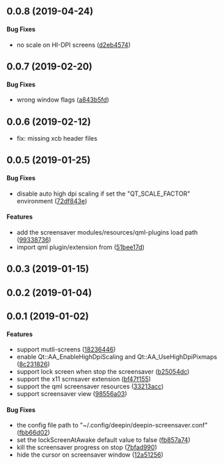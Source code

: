 <a name="0.0.8"></a>
## 0.0.8 (2019-04-24)


#### Bug Fixes

*   no scale on HI-DPI screens ([d2eb4574](https://github.com/linuxdeepin/deepin-screensaver/commit/d2eb4574b9a82189d5df2cfa30caea6b31caf11b))



<a name="0.0.7"></a>
## 0.0.7 (2019-02-20)


#### Bug Fixes

*   wrong window flags ([a843b5fd](https://github.com/linuxdeepin/deepin-screensaver/commit/a843b5fd2487a0bf571136ebefe4681bd1d05fc8))



<a name="0.0.6"></a>
## 0.0.6 (2019-02-12)

*  fix: missing xcb header files

## 0.0.5 (2019-01-25)


#### Bug Fixes

*   disable auto high dpi scaling if set the "QT_SCALE_FACTOR" environment ([72df843e](https://github.com/linuxdeepin/deepin-screensaver/commit/72df843e2f5781ad3dd391120571076566aae835))

#### Features

*   add the screensaver modules/resources/qml-plugins load path ([99338736](https://github.com/linuxdeepin/deepin-screensaver/commit/993387364dda159ec141662290b69cd84447bd94))
*   import qml plugin/extension from ([51bee17d](https://github.com/linuxdeepin/deepin-screensaver/commit/51bee17d3d0fdb6dbfa3794424f8e8f388fb852c))



<a name="0.0.3"></a>
## 0.0.3 (2019-01-15)




<a name="0.0.2"></a>
## 0.0.2 (2019-01-04)




<a name="0.0.1"></a>
## 0.0.1 (2019-01-02)


#### Features

*   support mutli-screens ([18236446](18236446))
*   enable Qt::AA_EnableHighDpiScaling and Qt::AA_UseHighDpiPixmaps ([8c231826](8c231826))
*   support lock screen when stop the screensaver ([b25054dc](b25054dc))
*   support the x11 scrnsaver extension ([bf47f155](bf47f155))
*   support the qml screensaver resources ([33213acc](33213acc))
*   support screensaver view ([98556a03](98556a03))

#### Bug Fixes

*   the config file path to "~/.config/deepin/deepin-screensaver.conf" ([fbb66d02](fbb66d02))
*   set the lockScreenAtAwake default value to false ([fb857a74](fb857a74))
*   kill the screensaver progress on stop ([7bfad990](7bfad990))
*   hide the cursor on screensaver window ([12a51256](12a51256))



